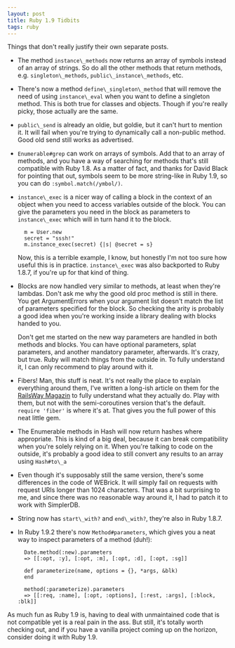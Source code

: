 ```yaml
---
layout: post
title: Ruby 1.9 Tidbits
tags: ruby
---
```

Things that don't really justify their own separate posts.

* The method `instance\_methods` now returns an array of symbols instead of an array of strings. So do all the other methods that return methods, e.g. `singleton\_methods`, `public\_instance\_methods`, etc.

* There's now a method `define\_singleton\_method` that will remove the need of using `instance\_eval` when you want to define a singleton method. This is both true for classes and objects. Though if you're really picky, those actually are the same.

* `public\_send` is already an oldie, but goldie, but it can't hurt to mention it. It will fail when you're trying to dynamically call a non-public method. Good old send still works as advertised.

* `Enumerable#grep` can work on arrays of symbols. Add that to an array of methods, and you have a way of searching for methods that's still compatible with Ruby 1.8. As a matter of fact, and thanks for David Black for pointing that out, symbols seem to be more string-like in Ruby 1.9, so you can do `:symbol.match(/ymbol/)`.

* `instance\_exec` is a nicer way of calling a block in the context of an object when you need to access variables outside of the block. You can give the parameters you need in the block as parameters to `instance\_exec` which will in turn hand it to the block.

        m = User.new
        secret = "sssh!"
        m.instance_exec(secret) {|s| @secret = s}

  Now, this is a terrible example, I know, but honestly I'm not too sure how useful this is in practice. `instance\_exec` was also backported to Ruby 1.8.7, if you're up for that kind of thing.

* Blocks are now handled very similar to methods, at least when they're lambdas. Don't ask me why the good old proc method is still in there. You get ArgumentErrors when your argument list doesn't match the list of parameters specified for the block. So checking the arity is probably a good idea when you're working inside a library dealing with blocks handed to you.

  Don't get me started on the new way parameters are handled in both methods and blocks. You can have optional parameters, splat parameters, and another mandatory parameter, afterwards. It's crazy, but true. Ruby will match things from the outside in. To fully understand it, I can only recommend to play around with it.

* Fibers! Man, this stuff is neat. It's not really the place to explain everything around them, I've written a long-ish article on them for the [RailsWay Magazin](http://www.railsway.de) to fully understand what they actually do. Play with them, but not with the semi-coroutines version that's the default. `require 'fiber'` is where it's at. That gives you the full power of this neat little gem.

* The Enumerable methods in Hash will now return hashes where appropriate. This is kind of a big deal, because it can break compatibility when you're solely relying on it. When you're talking to code on the outside, it's probably a good idea to still convert any results to an array using `Hash#to\_a`

* Even though it's supposably still the same version, there's some differences in the code of WEBrick. It will simply fail on requests with request URIs longer than 1024 characters. That was a bit surprising to me, and since there was no reasonable way around it, I had to patch it to work with SimplerDB.

* String now has `start\_with?` and `end\_with?`, they're also in Ruby 1.8.7.

* In Ruby 1.9.2 there's now `Method#parameters`, which gives you a neat way to inspect parameters of a method (duh!):

        Date.method(:new).parameters
        => [[:opt, :y], [:opt, :m], [:opt, :d], [:opt, :sg]]

        def parameterize(name, options = {}, *args, &blk)
        end

        method(:parameterize).parameters
        => [[:req, :name], [:opt, :options], [:rest, :args], [:block, :blk]]
 
As much fun as Ruby 1.9 is, having to deal with unmaintained code that is not compatible yet is a real pain in the ass. But still, it's totally worth checking out, and if you have a vanilla project coming up on the horizon, consider doing it with Ruby 1.9.